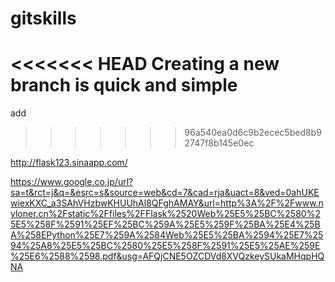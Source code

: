 # gitskills
<<<<<<< HEAD
Creating a new branch is quick and simple
=======
add
>>>>>>> 96a540ea0d6c9b2ecec5bed8b92747f8b145e0ec


http://flask123.sinaapp.com/

https://www.google.co.jp/url?sa=t&rct=j&q=&esrc=s&source=web&cd=7&cad=rja&uact=8&ved=0ahUKEwiexKXC_a3SAhVHzbwKHUUhAl8QFghAMAY&url=http%3A%2F%2Fwww.nyloner.cn%2Fstatic%2Ffiles%2FFlask%2520Web%25E5%25BC%2580%25E5%258F%2591%25EF%25BC%259A%25E5%259F%25BA%25E4%25BA%258EPython%25E7%259A%2584Web%25E5%25BA%2594%25E7%2594%25A8%25E5%25BC%2580%25E5%258F%2591%25E5%25AE%259E%25E6%2588%2598.pdf&usg=AFQjCNE5OZCDVd8XVQzkeySUkaMHqpHQNA